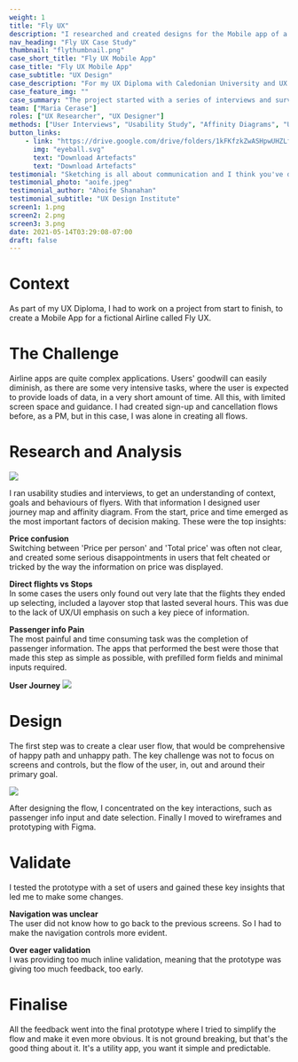 ```yaml
---
weight: 1
title: "Fly UX"
description: "I researched and created designs for the Mobile app of a fictional Airline: Fly UX"
nav_heading: "Fly UX Case Study"
thumbnail: "flythumbnail.png"
case_short_title: "Fly UX Mobile App"
case_title: "Fly UX Mobile App"
case_subtitle: "UX Design"
case_description: "For my UX Diploma with Caledonian University and UX Design Institute I researched, designed and prototyped a mobile application for a fictional Airline: Fly UX."
case_feature_img: ""
case_summary: "The project started with a series of interviews and surveys with users that travel quite often. I then proceeded to collate the research, analyse the data points and prepare user flows, interactions and finally wireframe and prototype the app."
team: ["Maria Cerase"]
roles: ["UX Researcher", "UX Designer"]
methods: ["User Interviews", "Usability Study", "Affinity Diagrams", "User Flow", "Wireframing", "Prototyping"]
button_links:
    - link: "https://drive.google.com/drive/folders/1kFKfzkZwASHpwUHZLfNDmEM2CgD90fCj"
      img: "eyeball.svg"
      text: "Download Artefacts"
      text: "Download Artefacts"
testimonial: "Sketching is all about communication and I think you've done that really well. Really nice and clear. Your field labels are good and flow feels logical. I think this is a great foundation to your prototype. "
testimonial_photo: "aoife.jpeg"
testimonial_author: "Ahoife Shanahan"
testimonial_subtitle: "UX Design Institute"
screen1: 1.png
screen2: 2.png
screen3: 3.png
date: 2021-05-14T03:29:08-07:00
draft: false
---
```


# Context

As part of my UX Diploma, I had to work on a project from start to finish, to create a Mobile App for a fictional Airline called Fly UX. 

# The Challenge


Airline apps are quite complex applications. Users' goodwill can easily diminish, as there are some very intensive tasks, where the user is expected to provide loads of data, in a very short amount of time. All this, with limited screen space and guidance. I had created sign-up and cancellation flows before, as a PM, but in this case, I was alone in creating all flows.

# Research and Analysis

![](/casestudies/flyux/img/research.jpg)

I ran usability studies and interviews, to get an understanding of context, goals and behaviours of flyers. With that information I designed user journey map and affinity diagram. From the start, price and time emerged as the most important factors of decision making. These were the top insights:

**Price confusion**
<br>Switching between 'Price per person' and 'Total price' was often not clear, and created some serious disappointments in users that felt cheated or tricked by the way the information on price was displayed.

**Direct flights vs Stops**
<br>In some cases the users only found out very late that the flights they ended up selecting, included a layover stop that lasted several hours. This was due to the lack of UX/UI emphasis on such a key piece of information.

**Passenger info Pain**
<br>The most painful and time consuming task was the completion of passenger information. The apps that performed the best were those that made this step as simple as possible, with prefilled form fields and minimal inputs required.

**User Journey**
![](/casestudies/flyux/img/journey.png)

            
# Design

The first step was to create a clear user flow, that would be comprehensive of happy path and unhappy path. The key challenge was not to focus on screens and controls, but the flow of the user, in, out and around their primary goal. 

![](/casestudies/flyux/img/flyuxflow.png)

After designing the flow, I concentrated on the key interactions, such as passenger info input and date selection. Finally I moved to wireframes and prototyping with Figma. 

# Validate

I tested the prototype with a set of users and gained these key insights that led me to make some changes.

**Navigation was unclear**
<br>The user did not know how to go back to the previous screens. So I had to make the navigation controls more evident.

**Over eager validation**
<br>I was providing too much inline validation, meaning that the prototype was giving too much feedback, too early.

# Finalise

All the feedback went into the final prototype where I tried to simplify the flow and make it even more obvious. It is not ground breaking, but that's the good thing about it. It's a utility app, you want it simple and predictable.


